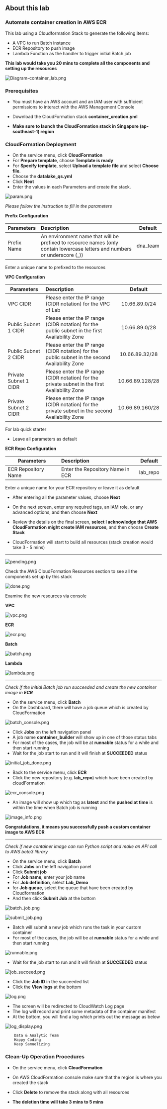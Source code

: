 ## About this lab

### Automate container creation in AWS ECR

This lab using a Cloudformation Stack to generate the following items:
* A VPC to run Batch instance
* ECR Repository to push image
* Lambda Function as the handler to trigger initial Batch job

**This lab would take you 20 mins to complete all the components and setting up the resources** 

![Diagram-container_lab.png](./img/Diagram-container_lab.png)

### Prerequisites

* You must have an AWS account and an IAM user with sufficient permissions to interact with the AWS Management Console

* Download the CloudFormation stack **container_creation.yml**

* **Make sure to launch the CloudFormation stack in Singapore (ap-southeast-1) region**

### CloudFormation Deployment

* On the service menu, click **CloudFormation**
* For **Prepare template**, choose **Template is ready**
* For **Specify template**, select **Upload a template file** and select **Choose file**.
* Choose the **datalake_qs.yml**
* Click **Next**
* Enter the values in each Parameters and create the stack.

![param.png](./img/param.png)

*Please follow the instruction to fill in the parameters*

**Prefix Configuration**

Parameters                 | Description  |   Default    |
---------------------------|:-------------|:------------:|
Prefix Name                |       An environment name that will be prefixed to resource names (only contain lowercase letters and numbers or underscore (_))      |       dna_team       |

Enter a unique name to prefixed to the resources

**VPC Configuration**

Parameters     | Description  |   Default    |
---------------|:-------------|:------------:|
VPC CIDR       |       Please enter the IP range (CIDR notation) for the VPC of Lab      |      10.66.89.0/24        |
Public Subnet 1 CIDR       |      Please enter the IP range (CIDR notation) for the public subnet in the first Availability Zone        |       10.66.89.0/28       |
Public Subnet 2 CIDR       |       Please enter the IP range (CIDR notation) for the public subnet in the second Availability Zone       |       10.66.89.32/28       |
Private Subnet 1 CIDR       |       Please enter the IP range (CIDR notation) for the private subnet in the first Availability Zone       |     10.66.89.128/28      |   
Private Subnet 2 CIDR       |       Please enter the IP range (CIDR notation) for the private subnet in the second Availability Zone      |     10.66.89.160/28      |   

For lab quick starter
* Leave all parameters as default

**ECR Repo Configuration**

Parameters                 | Description  |   Default    |
---------------------------|:-------------|:------------:|
ECR Repository Name                |       Enter the Repository Name in ECR      |       lab_repo       |

Enter a unique name for your ECR repository or leave it as default

* After entering all the parameter values, choose **Next**
* On the next screen, enter any required tags, an IAM role, or any advanced options, and then choose **Next**
* Review the details on the final screen, **select I acknowledge that AWS CloudFormation might create IAM resources**, and then choose **Create Stack**

* CloudFormation will start to build all resources (stack creation would take 3 - 5 mins)

***

![pending.png](./img/pending.png)

Check the AWS CloudFormation Resources section to see all the components set up by this stack 

![done.png](./img/done.png)

Examine the new resources via console

**VPC**

![vpc.png](./img/vpc.png)

**ECR**

![ecr.png](./img/ecr.png)

**Batch**

![batch.png](./img/batch.png)

**Lambda**

![lambda.png](./img/lambda.png)

***

*Check if the initial Batch job run succeeded and create the new container image in **ECR***

* On the service menu, click **Batch**
* On the Dashboard, there will have a job queue which is created by CloudFormation

![batch_console.png](./img/batch_console.png)

* Click **Jobs** on the left navigation panel
* A job name **container_builder** will show up in one of those status tabs
* For most of the cases, the job will be at **runnable** status for a while and then start running 
* Wait for the job start to run and it will finish at **SUCCEEDED** status

![initial_job_done.png](./img/initial_job_done.png)

* Back to the service menu, click **ECR**
* Click the new repository (e.g. **lab_repo**) which have been created by cloudFormation

![ecr_console.png](./img/ecr_console.png)

* An image will show up which tag as **latest** and the **pushed at time** is within the time when Batch job is running

![image_info.png](./img/image_info.png)

**Congratulations, it means you successfully push a custom container image to AWS ECR**

***

*Check if new container image can run Python script and make an API call to AWS boto3 library*

* On the service menu, click **Batch**
* Click **Jobs** on the left navigation panel
* Click **Submit job**
* For **Job name**, enter your job name
* For **Job definition**, select **Lab_Demo**
* for **Job queue**, select the queue that have been created by Cloudformation
* And then click **Submit Job** at the bottom

![batch_job.png](./img/batch_job.png)

![submit_job.png](./img/submit_job.png)

* Batch will submit a new job which runs the task in your custom container
* For most of the cases, the job will be at **runnable** status for a while and then start running

![runnable.png](./img/runnable.png)

* Wait for the job start to run and it will finish at **SUCCEEDED** status

![job_succeed.png](./img/job_succeed.png)

* Click the **Job ID** in the succeeded list
* Click the **View logs** at the bottom

![log.png](./img/log.png)

* The screen will be redirected to CloudWatch Log page
* The log will record and print some metadata of the container manifest
* At the bottom, you will find a log which prints out the message as below 

![log_display.png](./img/log_display.png)

        Data & Analytic Team
        Happy Coding
        Keep Samuelizing

### Clean-Up Operation Procedures

* On the service menu, click **CloudFormation**
* On AWS CloudFormation console make sure that the region is where you created the stack
* Click **Delete** to remove the stack along with all resources

* **The deletion time will take 3 mins to 5 mins**